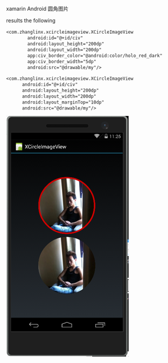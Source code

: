xamarin Android 圆角图片

results the following  

```
<com.zhanglinx.xcircleimageview.XCircleImageView
        android:id="@+id/civ"
        android:layout_height="200dp"
        android:layout_width="200dp"
        app:civ_border_color="@android:color/holo_red_dark"
        app:civ_border_width="5dp"
        android:src="@drawable/my"/>
```
```
<com.zhanglinx.xcircleimageview.XCircleImageView
      android:id="@+id/civ"
      android:layout_height="200dp"
      android:layout_width="200dp"
      android:layout_marginTop="10dp"
      android:src="@drawable/my"/>
```
![image](https://github.com/zhanglinx/XCircleImageView/blob/master/XCircleImageView/screen/my.png)
